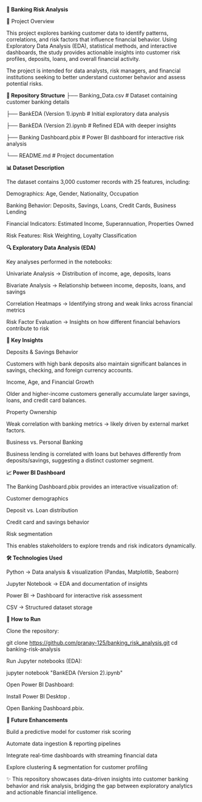**🏦 Banking Risk Analysis**


📌 Project Overview

This project explores banking customer data to identify patterns, correlations, and risk factors that influence financial behavior. Using Exploratory Data Analysis (EDA), statistical methods, and interactive dashboards, the study provides actionable insights into customer risk profiles, deposits, loans, and overall financial activity.

The project is intended for data analysts, risk managers, and financial institutions seeking to better understand customer behavior and assess potential risks.



**📂 Repository Structure**
├── Banking_Data.csv              # Dataset containing customer banking details

├── BankEDA (Version 1).ipynb     # Initial exploratory data analysis

├── BankEDA (Version 2).ipynb     # Refined EDA with deeper insights

├── Banking Dashboard.pbix        # Power BI dashboard for interactive risk analysis

└── README.md                     # Project documentation



**📊 Dataset Description**

The dataset contains 3,000 customer records with 25 features, including:

Demographics: Age, Gender, Nationality, Occupation

Banking Behavior: Deposits, Savings, Loans, Credit Cards, Business Lending

Financial Indicators: Estimated Income, Superannuation, Properties Owned

Risk Features: Risk Weighting, Loyalty Classification



**🔍 Exploratory Data Analysis (EDA)**

Key analyses performed in the notebooks:

Univariate Analysis → Distribution of income, age, deposits, loans

Bivariate Analysis → Relationship between income, deposits, loans, and savings

Correlation Heatmaps → Identifying strong and weak links across financial metrics

Risk Factor Evaluation → Insights on how different financial behaviors contribute to risk



**📑 Key Insights**

Deposits & Savings Behavior

Customers with high bank deposits also maintain significant balances in savings, checking, and foreign currency accounts.

Income, Age, and Financial Growth

Older and higher-income customers generally accumulate larger savings, loans, and credit card balances.

Property Ownership

Weak correlation with banking metrics → likely driven by external market factors.

Business vs. Personal Banking

Business lending is correlated with loans but behaves differently from deposits/savings, suggesting a distinct customer segment.



**📈 Power BI Dashboard**

The Banking Dashboard.pbix provides an interactive visualization of:

Customer demographics

Deposit vs. Loan distribution

Credit card and savings behavior

Risk segmentation

This enables stakeholders to explore trends and risk indicators dynamically.



**🛠️ Technologies Used**

Python → Data analysis & visualization (Pandas, Matplotlib, Seaborn)

Jupyter Notebook → EDA and documentation of insights

Power BI → Dashboard for interactive risk assessment

CSV → Structured dataset storage



**🚀 How to Run**

Clone the repository:

git clone https://github.com/pranay-125/banking_risk_analysis.git
cd banking-risk-analysis


Run Jupyter notebooks (EDA):

jupyter notebook "BankEDA (Version 2).ipynb"


Open Power BI Dashboard:

Install Power BI Desktop
.

Open Banking Dashboard.pbix.



**🔮 Future Enhancements**

Build a predictive model for customer risk scoring

Automate data ingestion & reporting pipelines

Integrate real-time dashboards with streaming financial data

Explore clustering & segmentation for customer profiling



✨ This repository showcases data-driven insights into customer banking behavior and risk analysis, bridging the gap between exploratory analytics and actionable financial intelligence.
